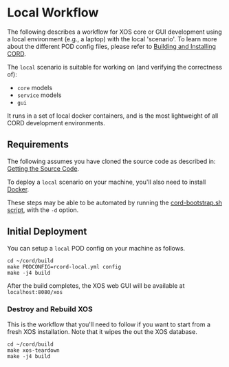 # Local Workflow

The following describes a workflow for XOS core or GUI development using a
local environment (e.g., a laptop) with the local 'scenario'. To learn more
about the different POD config files, please refer to [Building and Installing
CORD](/install.md#included-scenarios).

The `local` scenario is suitable for working on (and verifying the correctness
of):

- `core` models
- `service` models
- `gui`

It runs in a set of local docker containers, and is the most lightweight of all
CORD development environments.

## Requirements

The following assumes you have cloned the source code as described in: [Getting
the Source Code](/getting_the_code.md). 

To deploy a `local` scenario on your machine, you'll also need to install
[Docker](https://www.docker.com/community-edition).

These steps may be able to be automated by running the [cord-bootstrap.sh
script](/install.md#cord-bootstrapsh-script), with the `-d` option.

## Initial Deployment

You can setup a `local` POD config on your machine as follows.

```
cd ~/cord/build
make PODCONFIG=rcord-local.yml config
make -j4 build
```

After the build completes, the XOS web GUI will be available at
`localhost:8080/xos`


### Destroy and Rebuild XOS

This is the workflow that you'll need to follow if you want to start from a
fresh XOS installation. Note that it wipes the out the XOS database.

```
cd ~/cord/build
make xos-teardown
make -j4 build
```

